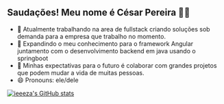 ## Saudações! Meu nome é César Pereira 👋😁

- 🔭 Atualmente trabalhando na area de fullstack criando soluções sob demanda para a empresa que trabalho no momento.
- 🌱 Expandindo o meu conhecimento para o framework Angular juntamento com o desenvolvimento backend em java usando o springboot
- 👯 Minhas expectativas para o futuro é colaborar com grandes projetos que podem mudar a vida de muitas pessoas.
- 😄 Pronouns: ele/dele

[![ieeeza's GitHub stats](https://github-readme-stats.vercel.app/api?username=ieeeza&show_icons=true)](https://github.com/ieeeza/github-readme-stats)
